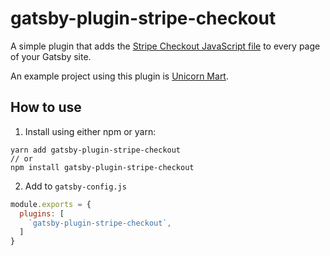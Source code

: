 # gatsby-plugin-stripe-checkout

A simple plugin that adds the [Stripe Checkout JavaScript file](https://stripe.com/docs/checkout#integration-custom) to every page of your Gatsby site.

An example project using this plugin is [Unicorn Mart](https://unicorn-mart.netlify.com).

## How to use

1. Install using either npm or yarn:

```
yarn add gatsby-plugin-stripe-checkout
// or
npm install gatsby-plugin-stripe-checkout
```

2. Add to ```gatsby-config.js```

```javascript
module.exports = {
  plugins: [
    `gatsby-plugin-stripe-checkout`,
  ]
}
```
